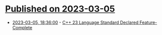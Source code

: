 # [Published on 2023-03-05](index.md)

* [2023-03-05, 18:36:00](https://developers.slashdot.org/story/23/03/05/1833235/c-23-language-standard-declared-feature-complete?utm_source=rss1.0mainlinkanon&utm_medium=feed) - [C++ 23 Language Standard Declared Feature-Complete](https://developers.slashdot.org/story/23/03/05/1833235/c-23-language-standard-declared-feature-complete?utm_source=rss1.0mainlinkanon&utm_medium=feed)
